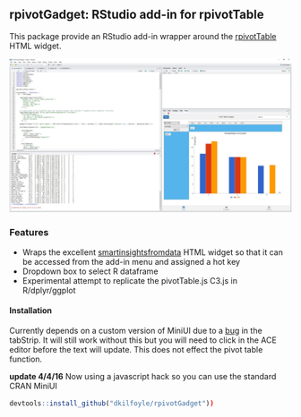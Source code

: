 ## rpivotGadget:  RStudio add-in for rpivotTable

This package provide an RStudio add-in wrapper around the [rpivotTable](https://github.com/smartinsightsfromdata/rpivotTable) HTML widget.

![Screenshot](Screenshot.JPG)

### Features

- Wraps the excellent [smartinsightsfromdata](https://github.com/smartinsightsfromdata) HTML widget so that it can be accessed from the add-in menu and assigned a hot key
- Dropdown box to select R dataframe
- Experimental attempt to replicate the pivotTable.js C3.js in R/dplyr/ggplot

#### Installation

Currently depends on a custom version of MiniUI due to a [bug](https://github.com/rstudio/miniUI/issues/5) in the tabStrip. It will still work without this but you will need to click in the ACE editor before the text will update. This does not effect the pivot table function. 

**update 4/4/16** Now using a javascript hack so you can use the standard CRAN MiniUI

```R
devtools::install_github("dkilfoyle/rpivotGadget"))
```
